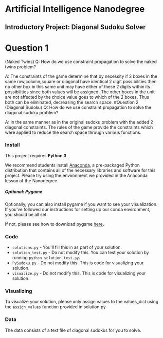 # Artificial Intelligence Nanodegree
## Introductory Project: Diagonal Sudoku Solver

# Question 1 
(Naked Twins)
Q: How do we use constraint propagation to solve the naked twins problem?  

A: The constraints of the game determine that by necessity if 2 boxes in the same row,column,square or diagonal have identical
2 digit possibilities then no other box in this same unit may have either of these 2 digits within its possibilities
since both values will be assigned. The other boxes in the unit are not affected by the choice value goes to which of the 2 boxes.
Thus both can be eliminated, decreasing the search space. 
#Question 2 (Diagonal Sudoku)
Q: How do we use constraint propagation to solve the diagonal sudoku problem?  

A: In the same manner as in the original sudoku problem with the added 2 diagonal constraints. The rules of the game provide
the constraints which were applied to reduce the search space through various functions. 

### Install

This project requires **Python 3**.


We recommend students install [Anaconda](https://www.continuum.io/downloads), a pre-packaged Python distribution that contains all of the necessary libraries and software for this project. 
Please try using the environment we provided in the Anaconda lesson of the Nanodegree.

##### Optional: Pygame

Optionally, you can also install pygame if you want to see your visualization. If you've followed our instructions for setting up our conda environment, you should be all set.

If not, please see how to download pygame [here](http://www.pygame.org/download.shtml).

### Code

* `solutions.py` - You'll fill this in as part of your solution.
* `solution_test.py` - Do not modify this. You can test your solution by running `python solution_test.py`.
* `PySudoku.py` - Do not modify this. This is code for visualizing your solution.
* `visualize.py` - Do not modify this. This is code for visualizing your solution.


### Visualizing

To visualize your solution, please only assign values to the values_dict using the ```assign_values``` function provided in solution.py

### Data

The data consists of a text file of diagonal sudokus for you to solve.